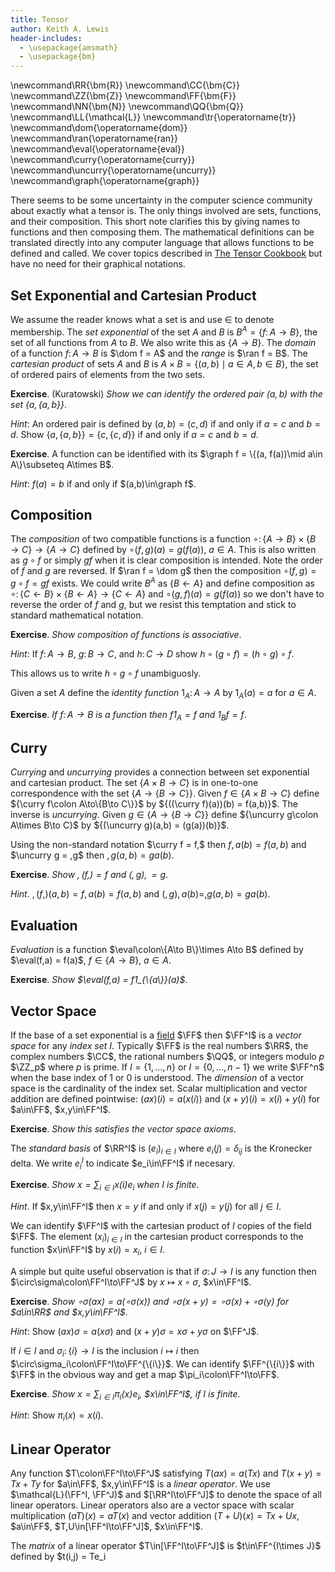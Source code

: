 ```yaml
---
title: Tensor
author: Keith A. Lewis
header-includes:
  - \usepackage{amsmath}
  - \usepackage{bm}
---
```

\newcommand\RR{\bm{R}}
\newcommand\CC{\bm{C}}
\newcommand\ZZ{\bm{Z}}
\newcommand\FF{\bm{F}}
\newcommand\NN{\bm{N}}
\newcommand\QQ{\bm{Q}}
\newcommand\LL{\mathcal{L}}
\newcommand\tr{\operatorname{tr}}
\newcommand\dom{\operatorname{dom}}
\newcommand\ran{\operatorname{ran}}
\newcommand\eval{\operatorname{eval}}
\newcommand\curry{\operatorname{curry}}
\newcommand\uncurry{\operatorname{uncurry}}
\newcommand\graph{\operatorname{graph}}

There seems to be some uncertainty in the computer science community
about exactly what a tensor is. The only things involved are sets,
functions, and their composition.
This short note clarifies this by giving names to functions and
then composing them. The mathematical definitions can be translated
directly into any computer language that allows functions to be
defined and called.  We cover topics described in [The Tensor
Cookbook](https://tensorcookbook.com/) but have no need for their
graphical notations.

## Set Exponential and Cartesian Product

We assume the reader knows what a set is and use $\in$ to denote membership.
The _set exponential_ of the set $A$ and $B$ is $B^A = \{f\colon A\to B\}$, the set
of all functions from $A$ to $B$. We also write this as $\{A\to B\}$.
The _domain_ of a function $f\colon A\to B$ is $\dom f = A$ and the _range_ is $\ran f = B$.
The _cartesian product_ of sets $A$ and $B$ is $A\times B = \{(a,b)\mid a\in A,
b\in B\}$, the set of ordered pairs of elements from the two sets.

__Exercise__. (Kuratowski) _Show we can identify the ordered pair $(a,b)$ with the 
set $\{a,\{a,b\}\}$_.

_Hint_: An ordered pair is defined by $(a,b) = (c,d)$ if and only if $a = c$ and $b = d$.
Show $\{a,\{a,b\}\} = \{c, \{c,d\}\}$ if and only if $a = c$ and $b = d$.

__Exercise__. A function can be identified with its $\graph f = \{(a, f(a))\mid a\in A\}\subseteq A\times B$.

_Hint_: $f(a) = b$ if and only if $(a,b)\in\graph f$.

## Composition

The _composition_ of two compatible functions is a function
$\circ\colon\{A\to B\}\times\{B\to C\}\to\{A\to C\}$
defined by $\circ(f,g)(a) = g(f(a))$, $a\in A$.
This is also written as $g\circ f$
or simply $gf$ when it is clear composition is intended.
Note the order of $f$ and $g$ are reversed.
If $\ran f = \dom g$
then the composition ${\circ(f,g) = g\circ f = gf}$ exists.
We could write $B^A$ as $\{B\leftarrow A\}$ and define
composition as $\circ\colon\{C\leftarrow B\}\times\{B\leftarrow A\}\to\{C\leftarrow A\}$
and $\circ(g,f)(a) = g(f(a))$ so we don't have to reverse the order of $f$ and $g$, but
we resist this temptation and stick to standard mathematical notation.

__Exercise__. _Show composition of functions is associative_.

_Hint_: If $f\colon A\to B$, $g\colon B\to C$, and $h\colon C\to D$
show $h\circ(g\circ f) = (h\circ g)\circ f$.

This allows us to write $h\circ g\circ f$ unambiguosly.

Given a set $A$ define the _identity function_ $1_A\colon A\to A$
by $1_A(a) = a$ for $a\in A$.

__Exercise__. _If $f\colon A\to B$ is a function then
$f1_A = f$ and $1_Bf = f$_.

## Curry

_Currying_ and _uncurrying_ provides a connection between set exponential and cartesian product.
The set ${\{A\times B\to C\}}$ is in one-to-one correspondence with
the set ${\{A\to\{B\to C\}\}}$. Given ${f\in\{A\times B\to C\}}$ define
${\curry f\colon A\to\{B\to C\}}$ by ${((\curry f)(a))(b) = f(a,b)}$.
The inverse is _uncurrying_. Given ${g\in\{A\to\{B\to C\}\}}$ define
${\uncurry g\colon A\times B\to C}$
by ${(\uncurry g)(a,b) = (g(a))(b)}$.

Using the non-standard notation $\curry f = f,$ then $f,a(b) = f(a,b)$
and $\uncurry g = ,g$ then $,g(a,b) = ga(b)$.

__Exercise__. _Show $,(f,) = f$ and $(,g), = g$_.

_Hint_. $,(f,)(a,b) = f,a(b) = f(a,b)$ and $(,g),a(b) = ,g(a,b) = ga(b)$.

## Evaluation

_Evaluation_ is a function $\eval\colon\{A\to B\}\times A\to B$ defined
by $\eval(f,a) = f(a)$, $f\in\{A\to B\}$, $a\in A$.

__Exercise__. _Show $\eval(f,a) = f1_{\{a\}}(a)$_.

## Vector Space

If the base of a set exponential is a [field](https://en.wikipedia.org/wiki/Field_(mathematics))
$\FF$ then $\FF^I$ is a _vector space_ for any _index set_ $I$. Typically
$\FF$ is the real numbers $\RR$, the complex numbers $\CC$, the rational
numbers $\QQ$, or integers modulo $p$ $\ZZ_p$ where $p$ is prime.
If $I = \{1,\ldots,n\}$ or $I = \{0,\ldots,n-1\}$ we write $\FF^n$
when the base index of 1 or 0 is understood.
The _dimension_ of a vector space is the cardinality of the index set.
Scalar multiplication and vector addition are defined pointwise:
$(ax)(i) = a(x(i))$ and $(x + y)(i) = x(i) + y(i)$ for $a\in\FF$, $x,y\in\FF^I$.

__Exercise__. _Show this satisfies the vector space axioms_.

The _standard basis_ of $\RR^I$ is $(e_i)_{i\in I}$ where $e_i(j) = \delta_{ij}$
is the Kronecker delta. We write $e_i^I$ to indicate $e_i\in\FF^I$ if necesary.

__Exercise__. _Show $x = \sum_{i\in I} x(i)e_i$ when $I$ is finite_.

_Hint_. If $x,y\in\FF^I$ then $x = y$ if and only if $x(j) = y(j)$ for all $j\in I$.

We can identify $\FF^I$ with the cartesian product of $I$ copies of the field $\FF$.
The element $(x_i)_{i\in I}$ in the cartesian product corresponds to the
function $x\in\FF^I$ by $x(i) = x_i$, $i\in I$.

A simple but quite useful observation is that if $\sigma\colon J\to I$ is any function
then $\circ\sigma\colon\FF^I\to\FF^J$ by $x\mapsto x\circ\sigma$, $x\in\FF^I$.

__Exercise__. _Show $\circ\sigma(ax) = a(\circ\sigma(x))$ and
$\circ\sigma(x + y) = \circ\sigma(x) + \circ\sigma(y)$ for $a\in\RR$ and $x,y\in\FF^I$_.

_Hint_: Show $(ax)\sigma = a(x\sigma)$ and $(x + y)\sigma = x\sigma + y\sigma$ on $\FF^J$.

If $i\in I$ and $\sigma_i\colon\{i\}\to I$ is the inclusion $i\mapsto i$
then $\circ\sigma_i\colon\FF^I\to\FF^{\{i\}}$. We can identify $\FF^{\{i\}}$
with $\FF$ in the obvious way and get a map $\pi_i\colon\FF^I\to\FF$.

__Exercise__. _Show $x = \sum_{i\in I}\pi_i(x) e_i$, $x\in\FF^I$, if $I$ is finite_.

_Hint_: Show $\pi_i(x) = x(i)$.

## Linear Operator

Any function $T\colon\FF^I\to\FF^J$ satisfying $T(ax) = a(Tx)$ and $T(x + y) = Tx + Ty$
for $a\in\FF$, $x,y\in\FF^I$ is a _linear operator_. We use
$\mathcal{L}(\FF^I, \FF^J)$ and $[\RR^I\to\FF^J]$ to denote the space of all
linear operators.
Linear operators also are a vector space with scalar multiplication $(aT)(x) = aT(x)$
and vector addition $(T + U)(x) = Tx + Ux$, $a\in\FF$, $T,U\in[\FF^I\to\FF^J]$, $x\in\FF^I$.

The _matrix_ of a linear operator $T\in[\FF^I\to\FF^J]$ is $t\in\FF^{I\times J}$ defined
by $t(i,j) = Te_i


<!--

The vector space $\RR^n$ is the set of tuples ${x = (x_1,\ldots,x_n)}$ where
${x_i\in\RR}$, ${1\le i\le n}$. _Scalar multiplication_
is defined by ${a(x_1,\ldots,x_n) = (ax_1,\ldots,ax_n)}$ for ${a\in\RR}$.
_Vector addition_ is defined by ${(x_1,\ldots,x_n) + (y_1,\ldots,y_n)
= (x_1 + y_1,\ldots,x_n + y_n)}$.

Definitions involving dots are not ammenable to computer
implementation. Every vector ${x\in\RR^n}$ determines a function
${\bm{x}\colon\bm{n}\to\RR}$ by ${\bm{x}(i) = x_i}$ for ${i\in\bm{n} = \{1,\ldots,n\}}$.
Scalar multiplication and vector addition can
be defined _pointwise_ by ${(a\bm{x})(i) = a(\bm{x}(i))}$ and
${(\bm{x} + \bm{y})(i) = \bm{x}(i) + \bm{y}(i)}$, ${1\le i\le n}$.

The set of tuples $\RR^n$ is not the same as the set of functions $\RR^\bm{n}$
but they are in one-to-one correspondence.
Define a map ${\iota\colon\RR^n\to\RR^\bm{n}}$ by ${\iota x(i) = x_i}$, ${x\in\RR^n}$, ${i\in\bm{n}}$.

__Exercise__. _Show if $\iota x = \iota y$ then $x = y$, $x,y\in\RR^n$_

_Hint_: Use $x = y$ if and only if $x_i = y_i$ for all $i\in\bm{n}$.

This shows $\iota$ is _one-to-one_, or _injective_.

__Exercise__. _Show for every $\bm{x}\in\RR^\bm{n}$ there exists $x\in\RR^n$ with $\iota x = \bm{x}$_.

_Hint_: Given $\bm{x}\in\RR^\bm{n}$ let $x_i = \bm{x}(i)$, $i\in\bm{n}$.

This show $\iota$ is _onto_, or _surjective_.
A function that is one-to-one and onto is a _one-to-one correspondence_, or _bijective_.

__Exercise__. _Show $\iota(ax) = a(\iota x)$ and $\iota(x + y) = \iota x + \iota y$ for
$a\in\RR$, $x,y\in\RR^n$_.

This shows $\iota$ is a _linear operator_, a function from one vector space to
another that preserves the linear structure.
If a linear operator is bijective we call it an _isomorphism_.

## Cartesian Product

The _cartesian product_ $\prod_{i\in I}A_i$ of sets $A_i$, $i\in I$, is defined
by _projections_ $\pi_i\colon \Pi_{i\in I}A_i\to A_i$, $i\in I$ having the property
that if $P$ is a set with functions $p_i\colon P\to A_i$, $i\in I$, then there exists
a function $p\colon P\to\prod_{i\in I}A_i$ with $\pi_ip = p_i$, $i\in I$.

If $P$ is a set with functions $p_i\colon P\to A_i$, $i\in I$ having the property
that if $Q$ is a set with functions $q_i\colon Q\to A_i$, $i\in I$, then there exists
a function $q\colon Q\to P$ with $p_iq = q_i$, $i\in I$, then $P$ is in
one-to-one correspondence with $\prod_{i\in I}A_i$.

__Exercise__. _Prove this_.

_Hint_: Let $Q = \prod_{i\in I}A_i$ and $q_i = \pi_i$.

<details><summary>Solution</summary>
We have $p\colon P\to\prod_{i\in I}A_i$ with $\pi_ip = p_i$
and $q\colon\prod_{i\in I}A_i\to P$ with $p_i q = \pi_i$.
Use this to show this defines an isomorphism.
</details>

## Set Exponential

Given sets $A$ and $B$, the _set exponential_ $B^A$ is the set of all functions
from $A$ to $B$. It is related to cartesian product by $C^{A\times B}$
is in one-to-one correspondence with $C^{B^A}$.
If we write $B^A = \{A\to B\}$ this says
$\{A\times B\to C\}$ 
is in one-to-one correspondence with $\{A\to\{B\to C\}\}$
and is more easily recognized as _currying_.
If we have a function $f\colon A\times B\to C$ and $a\in A$ we
can define a function from $B\to C$ by $b\mapsto f(a,b)$.
Conversly, if we have a function $g\colon A\to C^B$ we can
define a function from $A\times B$ to $C$ by $(a,b)\mapsto (g(a))(b) = (ga)b$.

If $f\colon A\to B$ is a function then the value of $f$ at $a\in A$ is $f(a)$.
We reify this with the name $\eval_B^A\colon B^A\times A\to B$ defined
by $\eval_B^A(f,a) = f(a)$. If $g\in (C^B)^A$ and $a\in A$ then
$\eval_{C^B}^A(g, a)\in C^B$ is called _partial evaluation_.

## Tuple, Array

Given any _index set_ $I$ the cartesian product $\prod_{i\in I}\RR$ is
isomorphic to the set exponential $\RR^I$. 
Elements of the cartesian product are _tuples_. Elements
of the set exponential are _arrays_.

A _view_ of $\RR^I$ is a function $\sigma\colon J\to I$
and is used to define a function $\circ\sigma\colon\RR^I\to\RR^J$ by
right composition $(\circ\sigma)x = x\circ\sigma = x\sigma$ so
$(x\sigma)(j) = x(\sigma(j))$, $x\in\RR^I$, $j\in J$.

__Exercise__. _Show $\circ\sigma$ is a linear operator_.

_Hint_: Show $a(x\sigma) = (ax)\sigma$ and $(x + y)\sigma = x\sigma + y\sigma$.

__Exercise__. _Show if $\sigma$ is one-to-one then $\circ\sigma$ is onto._

_Hint_: Show there exists $\sigma^\dashv\colon I\to J$ with $\sigma^\dashv\sigma = 1_J$.
If $x\in\RR^J$ then $x\sigma^\dashv\in\RR^I$ and $x\sigma^\dashv\sigma = x$.

__Exercise__. _Show if $\sigma$ is onto then $\circ\sigma$ is one-to-one._

_Hint_: Show there exists $\sigma^\vdash\colon J\to I$ with $\sigma\sigma^\vdash = 1_I$.
If $x\sigma = y\sigma$, $x,y\in\RR^I$, then $x\sigma\sigma^\vdash = y\sigma\sigma^\vdash$
and $x = y$.

This shows if $\sigma$ is one-to-one and onto then $\circ\sigma$ is an isomorphism.

If $J\subset I$ we write $[J]\colon J\to I$ for the inclusion map and
call $x[J]$ the _projection_ on $J$ of $x\in\RR^I$.

## Dual

The _dual_ of the vector space $\RR^I$ is the set of all linear operators from $\RR^I$ to $\RR$.
The _standard basis_ of $\RR^I$ is $(e_i)_{i\in I}$ where $e_i(j) = \delta_{ij}$
is the Kronecker delta: $\delta_{ij} = 1$ if $i = j$ and $\delta_{ij} = 0$ if $i \not= j$.

__Exercise__. _Show $x = \sum_{i\in I} x(i)e_i$ if $I$ is finite_.

_Hint_: Evaluate $x(j)$, $j\in I$.

## Matrix

A _matrix_ is an array where the index set is the cartesian product
of two sets $\RR^{I\times J}$.

A vector is usually represented on a computer as a contiguous array of memory
with elements of the same type. The real numbers are uniquely characterized
mathematically as a complete Archemedean ordered field. Computers
can only model real numbers as a finite number of bits. 
The most common representation is 64-bit or 32-bit IEEE 754 floating point.



The _dual_ of a vector space $V$ over the real numbers $\RR$ is the set
of all linear functionals from $V$ to $\RR$.

The vector space $\RR^n$, where $\RR$ is the set of real numbers and
$n\in\NN$ is a natural number, can be identified with the set
of functions from $\bm{n} = \{1,\ldots, n\}$ to $\RR$.
The tuple $x = (x_1,\ldots,x_n)$ corresponds to the function
$\bm{x}\colon\bm{n}\to\RR$ by $\bm{x}(i) = x_i$, $i\in\bm{n}$.

The _dual_ of $\RR^n$ is the set of all _linear functionals_
from $\RR^n\to\RR$. 

$x^*y = x^*(y)$.

$xy^*\colon V\to V$ by $(xy^*)v = x(y^*v)$.

Hadamard Product $A\in\RR^{I\times J}$, $B\in\RR^{I\times J}$ 
$A\odot B = SAB$ where $Sxyz = xz(yz)$ is the $S$ combinator.

Trace. $\Delta\colon I\to I\times I$ by $i\mapsto (i,i)$. $\tr T = +*T\Delta$.

__Exercise__. _Show $\tr A^T = \tr B$_.

_Hint_. ${}^T\Delta = \Delta$.

__Exercise__. _Show $\tr TS = \tr ST$_.

$\RR^{n\times m}\times n\to \RR^m$, $(x, i)\mapsto (x,i)j = x(i,j)$, $j\in\bm{m}$

$\RR^{n\times m}\times m\to \RR^n$, $(x, j)\mapsto (x,j)i = x(i,j)$, $i\in\bm{n}$. 

Monoid. $m\colon M\times M\to M$. $m^*\colon M^*\to M$.
$m^* = m/$. Right vs left fold.

if $X$ and $Y$ are sets the _set exponential_ $Y^X = \{f\colon X\to Y\}$
is the set of all functions from $X$ to $Y$ and if $g\colon U\to X$
then _composition_ $\circ g\colon Y^X\to Y^U$ by $(\circ g)f = f\circ g = fg$,
where $(fg)(u) = f(g(u))$, $u\in U$.

__Exericise__: _Show if $g$ is one-to-one then so is $f\circ g$_.

_Hint_: Show $f\circ g(u) = f\circ g(u')$ then $u = u'$.

$\RR^n$ $X = n$, $Y = \RR$.

$\RR^{n\times n}$ $X = n\times m$, $Y = \RR$.

We use the somewhat unconventional name upper case capital $T$ 
for the function that transposes elements of an ordered pair:
${}^T\colon A\times B\to B\times A$ by ${}^T(a, b) = (b, a)$,
$a\in A$, $b\in B$.

__Exercise__. _Show ${}^T$ is bijective_.

We can generalize this to any permutation $\tau\colon X\to X$

$\RR^{n\times m}\to \RR^n$ by $T
-->

